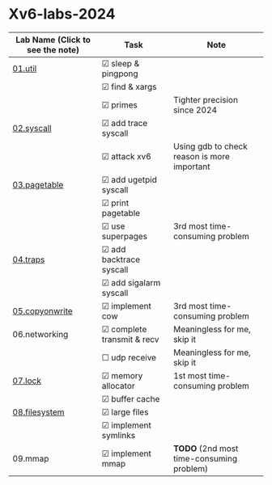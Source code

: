 # Xv6-labs-2024

<!-- ☑ ☐  -->

| Lab Name (Click to see the note)            | Task                      | Note                                    |
|---------------------------------------------|---------------------------|-----------------------------------------|
| [01.util](./docs/lab01_util.md)             | ☑ sleep & pingpong        |                                         |
|                                             | ☑ find & xargs            |                                         |
|                                             | ☑ primes                  | Tighter precision since 2024            |
| [02.syscall](./docs/lab02_syscall.md)       | ☑ add trace syscall       |                                         |
|                                             | ☑ attack xv6              | Using gdb to check reason is more important |
| [03.pagetable](./docs/lab03_pagetable.md)   | ☑ add ugetpid syscall     |                                         |
|                                             | ☑ print pagetable         |                                         |
|                                             | ☑ use superpages          | 3rd most time-consuming problem        |
| [04.traps](./docs/lab04_trap.md)            | ☑ add backtrace syscall   |                                         |
|                                             | ☑ add sigalarm syscall    |                                         |
| [05.copyonwrite](./docs/lab05_cow.md)       | ☑ implement cow           | 3rd most time-consuming problem        |
| 06.networking                               | ☑ complete transmit & recv| Meaningless for me, skip it            |
|                                             | ☐ udp receive             | Meaningless for me, skip it            |
| [07.lock](./docs/lab07_lock.md)             | ☑ memory allocator        | 1st most time-consuming problem        |
|                                             | ☑ buffer cache            |                                         |
| [08.filesystem](./docs/lab08_filesystem.md) | ☑ large files             |                                         |
|                                             | ☑ implement symlinks      |                                         |
| 09.mmap                                     | ☑ implement mmap          | **TODO** (2nd most time-consuming problem) |

